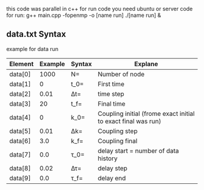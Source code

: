 this code was parallel in c++
for run code you need ubuntu or server 
code for run: 	g++ main.cpp -fopenmp -o [name run]
				./[name run] &
				
				
## data.txt Syntax  				
example for data run

| Element        | Example        | Syntax      | Explane |
| ------|------|-----|-----|
| data[0]| 1000	| N=		| Number of node| 
| data[1]| 0		| t_0=	| First time| 
| data[2]| 0.01	| ∆t=		| time step| 
| data[3]| 20		| t_f=	| Final time| 
| data[4]| 0		| k_0=	| Coupling initial (frome exact initial to exact final was run)| 
| data[5]| 0.01	| ∆k=		| Coupling step| 
| data[6]| 3.0		| k_f=	| Coupling final| 
| data[7]| 0.0		| τ_0= 	| delay start = number of data history| 
| data[8]| 0.02	| ∆τ= 	| delay step| 
| data[9]| 0.0		| τ_f= 	| delay end| 